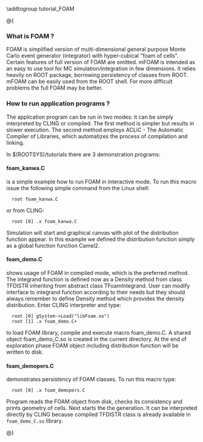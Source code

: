 \addtogroup tutorial_FOAM

@{

### What is FOAM ?

FOAM is simplified version of multi-dimensional general
purpose Monte Carlo event generator (integrator) with hyper-cubical
"foam of cells". Certain features of full version of FOAM are omitted.
mFOAM is intended  as an easy to use tool for MC
simulation/integration in few dimensions. It relies heavily on ROOT package,
borrowing persistency of classes from ROOT. mFOAM can be easily used from
the ROOT shell. For more difficult problems the full FOAM may be better.

### How to run application programs ?

The application program can be run in two modes: it can be simply
interpreted by CLING or compiled. The first method is simpler but
results in slower execution. The second method employs ACLiC -
The Automatic Compiler of Libraries, which automatizes the
process of compilation and linking.

In $(ROOTSYS)/tutorials there are 3 demonstration programs:

#### foam_kanwa.C
is a simple example how to run FOAM in interactive
mode. To run this macro issue the  following simple command from the
Linux shell:

```
  root foam_kanwa.C
```

or from CLING:

```
  root [0] .x foam_kanwa.C
```

Simulation will start and graphical canvas with plot
of the distribution function appear. In this example
we defined the distribution function simply as a global
function function Camel2.

#### foam_demo.C
shows usage of FOAM in compiled mode, which is
the preferred method.  The integrand function is defined
now as a Density method from class TFDISTR inheriting from
abstract class  TFoamIntegrand. User can modify interface to
integrand function according to their needs but they should
always remember to define Density  method which provides the
density distribution.
Enter CLING interpreter and type:

```
  root [0] gSystem->Load("libFoam.so")
  root [1] .x foam_demo.C+
```

to load FOAM library, compile and execute macro foam_demo.C.
A shared object foam_demo_C.so is created in the current
directory. At the end of exploration phase FOAM object
including distribution function will be written to disk.

#### foam_demopers.C
demonstrates persistency of FOAM classes.
To run this macro type:

```
  root [0] .x foam_demopers.C
```

Program reads the FOAM object from disk, checks its
consistency and prints geometry of cells. Next starts the
the generation. It can be interpreted directly by CLING
because compiled TFDISTR class is already available in
`foam_demo_C.so` library.

@}